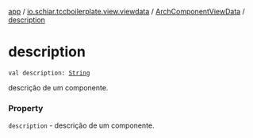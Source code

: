 [app](../../index.md) / [io.schiar.tccboilerplate.view.viewdata](../index.md) / [ArchComponentViewData](index.md) / [description](./description.md)

# description

`val description: `[`String`](https://kotlinlang.org/api/latest/jvm/stdlib/kotlin/-string/index.html)

descrição de um componente.

### Property

`description` - descrição de um componente.